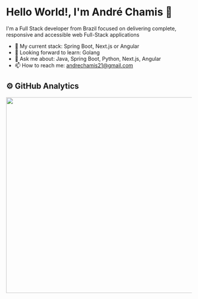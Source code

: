 # Hello World!, I'm André Chamis 👋

I'm a Full Stack developer from Brazil focused on delivering complete, responsive and accessible web Full-Stack applications

- 🌱 My current stack: Spring Boot, Next.js or Angular
- 🔭 Looking forward to learn: Golang
- 💬 Ask me about: Java, Spring Boot, Python, Next.js, Angular
- 📫 How to reach me: andrechamis21@gmail.com

## ⚙️ GitHub Analytics
<div align="center" dir="auto">
  <a href="https://github.com/anuraghazra/convoychat" target="blank">
    <img width="530em" align="center" src="https://github-readme-stats.vercel.app/api/top-langs/?username=afchamis21&layout=compact&theme=onedark&card_width=445px&&size_weight=0.5&count_weight=0.5" style="max-width: 100%;">
  </a>
</div>

